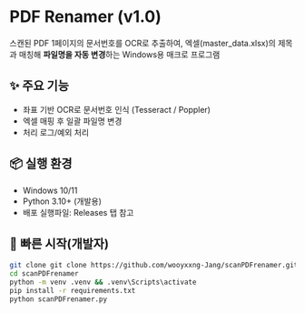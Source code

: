 # PDF Renamer (v1.0)

스캔된 PDF 1페이지의 문서번호를 OCR로 추출하여, 엑셀(master_data.xlsx)의 제목과 매칭해 **파일명을 자동 변경**하는 Windows용 매크로 프로그램

## ✨ 주요 기능
- 좌표 기반 OCR로 문서번호 인식 (Tesseract / Poppler)
- 엑셀 매핑 후 일괄 파일명 변경
- 처리 로그/예외 처리

## 📦 실행 환경
- Windows 10/11
- Python 3.10+ (개발용)
- 배포 실행파일: Releases 탭 참고

## 🔧 빠른 시작(개발자)
```bash
git clone git clone https://github.com/wooyxxng-Jang/scanPDFrenamer.git
cd scanPDFrenamer
python -m venv .venv && .venv\Scripts\activate
pip install -r requirements.txt
python scanPDFrenamer.py